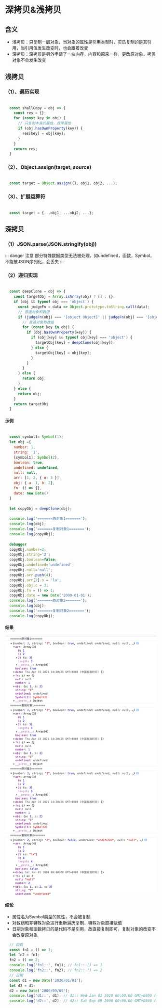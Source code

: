 # 深拷贝&浅拷贝

## 含义
 - 浅拷贝：只复制一层对象，当对象的属性是引用类型时，实质复制的是其引用，当引用值发生改变时，也会跟着改变
 - 深拷贝：深拷贝是另外申请了一块内存，内容和原来一样，更改原对象，拷贝对象不会发生改变

## 浅拷贝

### （1）、遍历实现

```javascript

  const shallCopy = obj => {
    const res = {};
    for (const key in obj) {
      // 只复制本身的属性，枚举属性
      if (obj.hasOwnProperty(key)) {
        res[key] = obj[key];
      }
    }
    return res;
  }

```

### （2）、Object.assign(target, source)

```js

  const target = Object.assign({}, obj1, obj2, ...);

```

### （3）、扩展运算符

```js

  const target = {...obj1, ...obj2, ...};

```

## 深拷贝

### （1）JSON.parse(JSON.stringify(obj))

::: danger 注意
部分特殊数据类型无法被处理，如undefined，函数，Symbol，不能被JSON序列化，会丢失
:::

### （2）递归实现

```js

  const deepClone = obj => {
    const targetObj = Array.isArray(obj) ? [] : {};
    if (obj && typeof obj === 'object') {
      const judgeFn = data => Object.prototype.toString.call(data);
      // 普通对象和数组
      if (judgeFn(obj) === '[object Object]' || judgeFn(obj) === '[object Array]') {
        // 普通对象和数组
        for (const key in obj) {
          if (obj.hasOwnProperty(key)) {
            if (obj[key] && typeof obj[key] === 'object') {
              targetObj[key] = deepClone(obj[key]);
            } else {
              targetObj[key] = obj[key];
            }
          }
        }
      } else {
        return obj;
      }
    } else {
      return obj;
    }
    return targetObj
  }

```

#### 示例

```js

  const symbol1= Symbol(1);
  let obj ={
    number: 1,
    string: '1',
    [symbol1]: Symbol(2),
    boolean: true,
    undefined: undefined,
    null: null,
    arr: [1, 2, { o: 3 }],
    obj: { a: 1, b: 2},
    fn: () => {},
    date: new Date()
  }

  let copyObj = deepClone(obj);

  console.log('=======原对象1=======');
  console.log(obj);
  console.log('=======复制对象1=======');
  console.log(copyObj);

  debugger
  copyObj.number=2;
  copyObj.string='2';
  copyObj.boolean=false;
  copyObj.undefined='undefined';
  copyObj.null='null';
  copyObj.arr.push(4);
  copyObj.arr[2].o = 'la';
  copyObj.obj.c = 3;
  copyObj.fn = () => 1;
  copyObj.date = new Date('2000-01-01');
  console.log('=======原对象2=======');
  console.log(obj);
  console.log('=======复制对象2=======');
  console.log(copyObj);

```

#### 结果

![deep-clone](./images/deep-clone.png)

#### 结论

- 属性名为Symbol类型的属性，不会被复制
- 对数组和非特殊对象进行重新遍历复制，特殊对象直接赋值
- 日期对象和函数拷贝的是代码不是引用，故直接复制即可，复制对象的改变不会改变原对象
```js
  // 函数
  const fn1 = () => 1;
  let fn2 = fn1;
  fn2 = () => 2;
  console.log('fn1::', fn1); // fn1:: () => 1
  console.log('fn2::', fn2); // fn2:: () => 2
  // 日期
  const d1 = new Date('2020/01/01');
  let d2 = d1;
  d2 = new Date('2000/09/09');
  console.log('d1::', d1); // d1:: Wed Jan 01 2020 00:00:00 GMT+0800 (中国标准时间)
  console.log('d2::', d2); // d2:: Sat Sep 09 2000 00:00:00 GMT+0800 (中国标准时间)

```